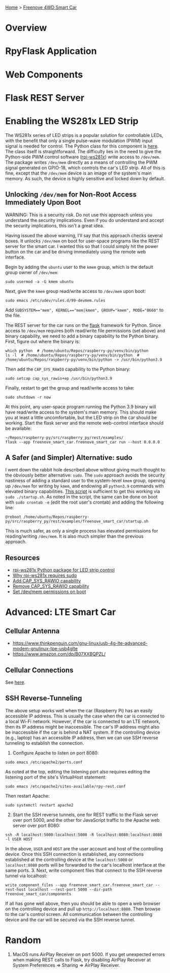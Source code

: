 [Home](../index.md) > [Freenove 4WD Smart Car](https://www.amazon.com/Freenove-Raspberry-Tracking-Avoidance-Ultrasonic/dp/B07YD2LT9D)

# Overview

# RpyFlask Application

# Web Components

# Flask REST Server

# Enabling the WS281x LED Strip
The WS281x series of LED strips is a popular solution for controllable LEDs, with the benefit that only a single 
pulse-wave modulation (PWM) input signal is needed for control. The Python class for this component is 
[here](https://github.com/MatthewGerber/raspberry-py/blob/00e9ca6079ef3ed7f7dcbc18f4389c7f663682f9/src/raspberry_py/gpio/lights.py#L991).
The class itself is straightforward. The difficulty lies in the need to give the Python-side PWM control software
([rpi-ws281x](https://pypi.org/project/rpi-ws281x)) write access to `/dev/mem`. The package writes `/dev/mem` directly
as a means of controlling the PWM signal generated on GPIO-18, which controls the car's LED strip. All of this is fine,
except that the `/dev/mem` device is an image of the system's main memory. As such, the device is highly sensitive and 
locked down by default.

## Unlocking `/dev/mem` for Non-Root Access Immediately Upon Boot
WARNING:  This is a security risk. Do not use this approach unless you understand the security implications. Even if you 
do understand and accept the security implications, this isn't a great idea.

Having issued the above warning, I'll say that this approach checks several boxes. It unlocks `/dev/mem` on boot for 
user-space programs like the REST server for the smart car. I wanted this so that I could simply hit the power 
button on the car and be driving immediately using the remote web interface.

Begin by adding the `ubuntu` user to the `kmem` group, which is the default group owner of `/dev/mem`:
```
sudo usermod -a -G kmem ubuntu 
```
Next, give the `kmem` group read/write access to `/dev/mem` upon boot:
```
sudo emacs /etc/udev/rules.d/99-devmem.rules
```
Add `SUBSYSTEM=="mem", KERNEL=="mem|kmem", GROUP="kmem", MODE="0660"` to the file.

The REST server for the car runs on the [flask](https://palletsprojects.com/p/flask/) framework for Python. Since
access to `/dev/mem` requires both read/write file permissions (set above) and binary capability, we need to add a
binary capability to the Python binary. First, figure out where the binary is:
```
which python  # /home/ubuntu/Repos/raspberry-py/venv/bin/python
ls -l  # /home/ubuntu/Repos/raspberry-py/venv/bin/python  # /home/ubuntu/Repos/raspberry-py/venv/bin/python -> /usr/bin/python3.9
```
Then add the `CAP_SYS_RAWIO` capability to the Python binary:
```
sudo setcap cap_sys_rawio+ep /usr/bin/python3.9
```
Finally, restart to get the group and read/write access to take:
```
sudo shutdown -r now
```
At this point, any user-space program running the Python 3.9 binary will have read/write access to the system's main 
memory. This should make you at least a little uncomfortable, but the LED strip on the car should be working. Start the
flask server and the remote web-control interface should be available:
```
~/Repos/raspberry-py/src/raspberry_py/rest/examples/
flask --app freenove_smart_car.freenove_smart_car run --host 0.0.0.0
```

## A Safer (and Simpler) Alternative:  sudo
I went down the rabbit hole described above without giving much thought to the obviously better alternative:  `sudo`. 
The `sudo` approach avoids the security nastiness of adding a standard user to the system-level `kmem` group, opening up 
`/dev/mem` for writing by `kmem`, and endowing all `python3.9` commands with elevated binary capabilities. [This
script](https://github.com/MatthewGerber/raspberry-py/blob/main/src/raspberry_py/rest/examples/freenove_smart_car/startup.sh) is 
sufficient to get this working via `sudo ./startup.sh`. As noted in the script, the same can be done on boot with 
`sudo crontab -e` (edit the root user's crontab) and adding the following line:
```
@reboot /home/ubuntu/Repos/raspberry-py/src/raspberry_py/rest/examples/freenove_smart_car/startup.sh
```
This is much safer, as only a single process has elevated permissions for reading/writing `/dev/mem`. It is also much
simpler than the previous approach.

## Resources
* [rpi-ws281x Python package for LED strip control](https://pypi.org/project/rpi-ws281x)
* [Why rpi-ws281x requires sudo](https://github.com/jgarff/rpi_ws281x/issues/396)
* [Add CAP_SYS_RAWIO capability](https://unix.stackexchange.com/questions/475800/non-root-read-access-to-dev-mem-by-kmem-group-members-fails)
* [Remove CAP_SYS_RAWIO capability](https://unix.stackexchange.com/questions/303423/unset-setcap-additional-capabilities-on-excutable)
* [Set /dev/mem permissions on boot](https://forums.developer.nvidia.com/t/dev-mem-changes-permissions-back-to-defaults-on-system-restart/65355/3)

# Advanced:  LTE Smart Car

## Cellular Antenna
* https://www.thinkpenguin.com/gnu-linux/usb-4g-lte-advanced-modem-gnulinux-tpe-usb4glte
* https://www.amazon.com/dp/B07XXBQPZL/

## Cellular Connections
See [here](https://ubuntu.com/core/docs/networkmanager/configure-cellular-connections).

## SSH Reverse-Tunneling 
The above setup works well when the car (Raspberry Pi) has an easily accessible IP address. This is usually the case 
when the car is connected to a local Wi-Fi network. However, if the car is connected to an LTE network, then its IP 
address might be inaccessible. The car's IP address might also be inaccessible if the car is behind a NAT system. If the
controlling device (e.g., laptop) has an accessible IP address, then we can use SSH reverse tunneling to establish the
connection.

1. Configure Apache to listen on port 8080:
```
sudo emacs /etc/apache2/ports.conf
```
As noted at the top, editing the listening port also requires editing the listening port of the site's VirtualHost
statement:
```
sudo emacs /etc/apache2/sites-available/rpy-rest.conf
```
Then restart Apache:
```
sudo systemctl restart apache2
```
2. Start the SSH reverse tunnels, one for REST traffic to the Flask server over port 5000, and the other for JavaScript
traffic to the Apache web server over port 8080:
```
ssh -R localhost:5000:localhost:5000 -R localhost:8080:localhost:8080 -l USER HOST
```
In the above, `USER` and `HOST` are the user account and host of the controlling device. Once this SSH connection is 
established, any connections established at the controlling device at the `localhost:5000` or `localhost:8080` ports
will be forwarded to the car's localhost interface at the same ports.
3. Next, write component files that connect to the SSH reverse tunnel via localhost:
```
write_component_files --app freenove_smart_car.freenove_smart_car --rest-host localhost --rest-port 5000 --dir-path freenove_smart_car/components
```
If all has gone well above, then you should be able to open a web browser on the controlling device and pull up 
`http://localhost:8080`. Then browse to the car's control screen. All communication between the controlling device and
the car will be secured via the SSH reverse tunnel.

# Random
1. MacOS runs AirPlay Receiver on port 5000. If you get unexpected errors when making REST calls to Flask, try disabling 
AirPlay Receiver at System Preferences => Sharing => AirPlay Receiver.